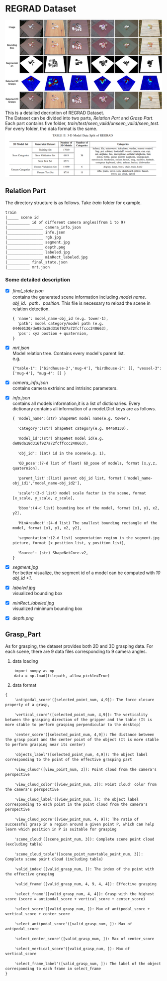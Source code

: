 # REGRAD Dataset

![REGRAD](REGRAD.png)  
This is a detailed decription of REGRAD Dataset.  
The Dataset can be divided into two parts, *Relation Part*  and  *Grasp Part*. Each part contains five folder, 
*train/test/seen_valid/unseen_valid/seen_test*. For every folder, the data format is the same.  
![dataset_split](dataset_split.png) 

## Relation Part
The directory structure is as follows. Take *train* folder for example.  
```
train  
|_____ scene id  
|__________ id of different camera angles(from 1 to 9)
|________________ camera_info.json
|________________ info.json
|________________ rgb.jpg
|________________ segment.jpg
|________________ depth.png
|________________ labeled.jpg
|________________ minRect_labeled.jpg
|__________ final_state.json
|__________ mrt.json
```
### Some detailed description

- [x] *final_state.json*  
    contains the  generated scene information including *model name*、*obj_id*、*path*、*position*. This file is necessary to
    reload the scene in relation detection.
    ```angular2
    { 'name': model_name-obj_id (e.g. tower-1),
      'path': model category/model path (e.g. 04460130/de08da18d316f927a72fcffccc240663),
      'pos': xyz postion + quaternion,
  }
    ```
- [x] *mrt.json*  
    Model relation tree. Contains every model's parent list.  
    e.g.  
    ```angular2
    {"table-1": ['birdhouse-2','mug-4'], "birdhouse-2": [], "vessel-3": ['mug-4'], "mug-4": [] }
    ```
- [x] *camera_info.json*  
    contains camera extrisinc and intrisinc parameters.

- [x] *info.json*  
    contains all models information,it is a list of dictionaries. Every
    dictionary contains all information of a model.Dict keys are as follows.  
    ```angular2
    { 'model_name':(str) ShapeNet model name(e.g. tower),
  
      'category':(str) ShapeNet category(e.g. 04460130),
  
      'model_id':(str) ShapeNet model id(e.g. de08da18d316f927a72fcffccc240663),
  
      'obj_id': (int) id in the scene(e.g. 1),
  
      '6D_pose':(7-d list of float) 6D_pose of models, format [x,y,z, quaternion],
  
      'parent_list':(list) parent obj_id list, format ['model_name-obj_id1','model_name-obj_id2'],
  
      'scale':(3-d list) model scale factor in the scene, format [x_scale, y_scale, z_scale],
  
      'bbox':(4-d list) bounding box of the model, format [x1, y1, x2, y2],
  
      'MinAreaRect':(4-d list) The smallest bounding rectangle of the model, format [x1, y1, x2, y2],
  
      'segmentation':(2-d list) segmentation region in the segment.jpg picture, format [x_position_list, y_position_list],
  
      'Source': (str) ShapeNetCore.v2,
  }
  ```
- [x] *segment.jpg*  
    For better visualize, the segment id of a model can be  computed  with *10 obj_id +1*.  
   
- [x] *labeled.jpg*  
    visualized bounding box
- [x] *minRect_labeled.jpg*  
    visualized minimum bounding box
- [x] *depth.png*  


## Grasp_Part  
As for grasping, the dataset provides both 2D and 3D grasping data. For each scene, there are 9 data files
corresponding to 9 camera angles.  
1. data loading
```angular2
    import numpy as np
    data = np.load(filepath, allow_pickle=True)
```
2. data format
```angular2
{
    'antipodal_score'([selected_point_num, 4,9]): The force closure property of a grasp,
 
    'vertical_score'([selected_point_num, 4,9]): The verticality between the grasping direction of the gripper and the table (It is more stable to perform grasping perpendicular to the desktop)

    'center_score'([selected_point_num, 4,9]): The distance between the grasp point and the center point of the object (It is more stable to perform grasping near its center)
    
    'objects_label'([selected_point_num, 4,9]): The object label corresponding to the point of the effective grasping part
    
    'view_cloud'([view_point_num, 3]): Point cloud from the camera's perspective
    
    'view_cloud_color'([view_point_num, 3]): Point cloud' color from the camera's perspective
    
    'view_cloud_label'([view_point_num, ]): The object label corresponding to each point in the point cloud from the camera's perspective
    
    'view_cloud_score'([view_point_num, 4, 9]): The ratio of successful grasp in a region around a given point P, which can help learn which position in P is suitable for grasping
    
    'scene_cloud'([scene_point_num, 3]): Complete scene point cloud (excluding table)
    
    'scene_cloud_table'([scene_point_num+table_point_num, 3]): Complete scene point cloud (including table)
    
    'valid_index'([valid_grasp_num, ]): The index of the point with the effective grasping
    
    'valid_frame'([valid_grasp_num, 4, 9, 4, 4]): Effective grasping
    
    'select_frame'([valid_grasp_num, 4, 4]): Grasp with the highest score (score = antipodal_score + vertical_score + center_score)
    
    'select_score'([valid_grasp_num, ]): Max of antipodal_score + vertical_score + center_score
    
    'select_antipodal_score'([valid_grasp_num, ]): Max of antipodal_score
    
    'select_center_score'([valid_grasp_num, ]): Max of center_score
    
    'select_vertical_score'([valid_grasp_num, ]): Max of vertical_score
    
    'select_frame_label'([valid_grasp_num, ]): The label of the object corresponding to each frame in select_frame
}
```

